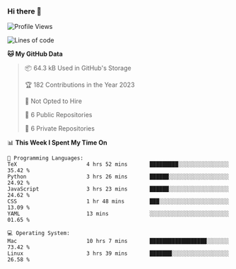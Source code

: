 ### Hi there 👋

<!--
**huayuan4396/huayuan4396** is a ✨ _special_ ✨ repository because its `README.md` (this file) appears on your GitHub profile.

Here are some ideas to get you started:

- 🔭 I’m currently working on ...
- 🌱 I’m currently learning ...
- 👯 I’m looking to collaborate on ...
- 🤔 I’m looking for help with ...
- 💬 Ask me about ...
- 📫 How to reach me: ...
- 😄 Pronouns: ...
- ⚡ Fun fact: ...
-->

<!--START_SECTION:waka-->
![Profile Views](http://img.shields.io/badge/Profile%20Views-2-blue)

![Lines of code](https://img.shields.io/badge/From%20Hello%20World%20I%27ve%20Written-161.8%20thousand%20lines%20of%20code-blue)

**🐱 My GitHub Data** 

> 📦 64.3 kB Used in GitHub's Storage 
 > 
> 🏆 182 Contributions in the Year 2023
 > 
> 🚫 Not Opted to Hire
 > 
> 📜 6 Public Repositories 
 > 
> 🔑 6 Private Repositories 
 > 
📊 **This Week I Spent My Time On** 

```text
💬 Programming Languages: 
TeX                      4 hrs 52 mins       █████████░░░░░░░░░░░░░░░░   35.42 % 
Python                   3 hrs 26 mins       ██████░░░░░░░░░░░░░░░░░░░   24.92 % 
JavaScript               3 hrs 23 mins       ██████░░░░░░░░░░░░░░░░░░░   24.62 % 
CSS                      1 hr 48 mins        ███░░░░░░░░░░░░░░░░░░░░░░   13.09 % 
YAML                     13 mins             ░░░░░░░░░░░░░░░░░░░░░░░░░   01.65 % 

💻 Operating System: 
Mac                      10 hrs 7 mins       ██████████████████░░░░░░░   73.42 % 
Linux                    3 hrs 39 mins       ███████░░░░░░░░░░░░░░░░░░   26.58 % 
```


<!--END_SECTION:waka-->
